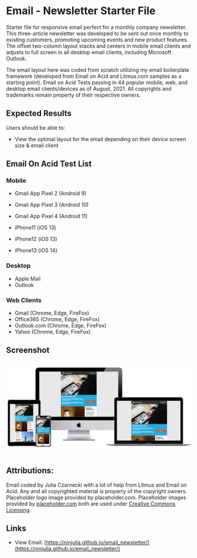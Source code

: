 # Email - Newsletter Starter File

Starter file for responsive email perfect for a monthly company newsletter. This three-article newsletter was developed to be sent out once monthly to existing customers, promoting upcoming events and new product features. The offset two-column layout stacks and centers in mobile email clients and adjusts to full screen in all desktop email clients, including Microsoft Outlook.

The email layout here was coded from scratch utilizing my email boilerplate framework (developed from Email on Acid and Litmus.com samples as a starting point). Email on Acid Tests passing in 44 popular mobile, web, and desktop email clients/devices as of August, 2021. All copyrights and trademarks remain property of their respective owners.

## Expected Results

Users should be able to:

- View the optimal layout for the email depending on their device screen size & email client

## Email On Acid Test List

### Mobile

- Gmail App Pixel 2 (Android 9)
- Gmail App Pixel 3 (Android 10)
- Gmail App Pixel 4 (Android 11)

- iPhone11 (iOS 13)
- iPhone12 (iOS 13)
- iPhone13 (iOS 14)

### Desktop

- Apple Mail
- Outlook

### Web Clients

- Gmail (Chrome, Edge, FireFox)
- Office365 (Chrome, Edge, FireFox)
- Outlook.com (Chrome, Edge, FireFox)
- Yahoo (Chrome, Edge, FireFox)

## Screenshot

![screenshot](screenshot.png?raw=true)

## Attributions:

Email coded by Julia Czarnecki with a lot of help from Litmus and Email on Acid. Any and all copyrighted material is property of the copyright owners. Placeholder logo image provided by placeholder.com. Placeholder images provided by [placeholder.com](https://placeholder.com/logos/) both are used under [Creative Commons Licensing](https://creativecommons.org/).

## Links

- View Email: [https://ninjulia.github.io/email_newsletter/](https://ninjulia.github.io/email_newsletter/)
